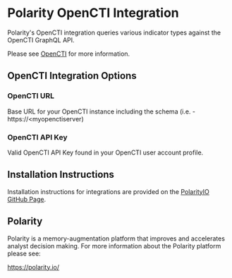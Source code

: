 # Polarity OpenCTI Integration

Polarity's OpenCTI integration queries various indicator types against the OpenCTI GraphQL API.

Please see [OpenCTI](https://www.opencti.io/) for more information.

## OpenCTI Integration Options

### OpenCTI URL
Base URL for your OpenCTI instance including the schema (i.e. - https://<myopenctiserver)

### OpenCTI API Key
Valid OpenCTI API Key found in your OpenCTI user account profile.

## Installation Instructions
Installation instructions for integrations are provided on the [PolarityIO GitHub Page](https://polarityio.github.io/).

## Polarity
Polarity is a memory-augmentation platform that improves and accelerates analyst decision making.  For more information about the Polarity platform please see:

https://polarity.io/
